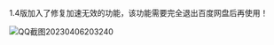 1.4版加入了修复加速无效的功能，该功能需要完全退出百度网盘后再使用！


![QQ截图20230406203240](https://user-images.githubusercontent.com/24271838/230379658-d7846102-fac1-447f-b070-07c1c5027615.png)
